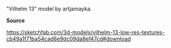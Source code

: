 "Vilhelm 13" model by artjamayka.

**Source**

https://sketchfab.com/3d-models/vilhelm-13-low-res-textures-cb49a1f71ba54cad8e9dc09da8ef47cd#download
